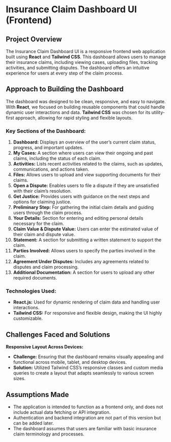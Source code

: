 # Insurance Claim Dashboard UI (Frontend)

## Project Overview
The Insurance Claim Dashboard UI is a responsive frontend web application built using **React** and **Tailwind CSS**. This dashboard allows users to manage their insurance claims, including viewing cases, uploading files, tracking activities, and submitting disputes. The dashboard offers an intuitive experience for users at every step of the claim process.

## Approach to Building the Dashboard

The dashboard was designed to be clean, responsive, and easy to navigate. With **React**, we focused on building reusable components that could handle dynamic user interactions and data. **Tailwind CSS** was chosen for its utility-first approach, allowing for rapid styling and flexible layouts.

### Key Sections of the Dashboard:
1. **Dashboard:** Displays an overview of the user’s current claim status, progress, and important updates.
2. **My Cases:** A section where users can view their ongoing and past claims, including the status of each claim.
3. **Activities:** Lists recent activities related to the claims, such as updates, communications, and actions taken.
4. **Files:** Allows users to upload and view supporting documents for their claims.
5. **Open a Dispute:** Enables users to file a dispute if they are unsatisfied with their claim’s resolution.
6. **Get Justice:** Provides users with guidance on the next steps and options for claiming justice.
7. **Preliminary Step:** For gathering the initial claim details and guiding users through the claim process.
8. **Your Details:** Section for entering and editing personal details necessary for the claim.
9. **Claim Value & Dispute Value:** Users can enter the estimated value of their claim and dispute value.
10. **Statement:** A section for submitting a written statement to support the claim.
11. **Parties Involved:** Allows users to specify the parties involved in the claim.
12. **Agreement Under Disputes:** Includes any agreements related to disputes and claim processing.
13. **Additional Documentation:** A section for users to upload any other required documents.

### Technologies Used:
- **React.js:** Used for dynamic rendering of claim data and handling user interactions.
- **Tailwind CSS:** For responsive and flexible design, making the UI highly customizable.

## Challenges Faced and Solutions

**Responsive Layout Across Devices:**
   - **Challenge:** Ensuring that the dashboard remains visually appealing and functional across mobile, tablet, and desktop devices.
   - **Solution:** Utilized Tailwind CSS’s responsive classes and custom media queries to create a layout that adapts seamlessly to various screen sizes.



## Assumptions Made
- The application is intended to function as a frontend only, and does not include actual data fetching or API integration.
- Authentication and backend integration are not part of this version but can be added later.
- The dashboard assumes that users are familiar with basic insurance claim terminology and processes.

